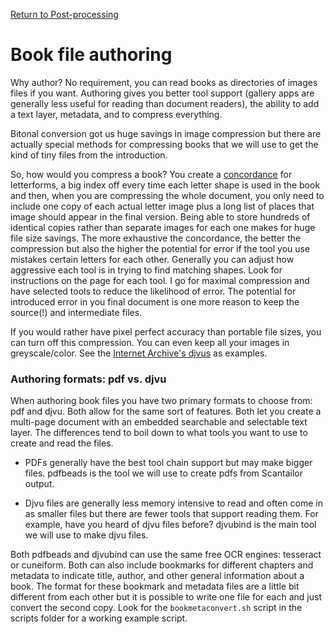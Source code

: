 [Return to Post-processing]()

# Book file authoring

Why author? No requirement, you can read books as directories of images files if you want. Authoring gives you better tool support (gallery apps are generally less useful for reading than document readers), the ability to add a text layer, metadata, and to compress everything.

Bitonal conversion got us huge savings in image compression but there are actually special methods for compressing books that we will use to get the kind of tiny files from the introduction.

So, how would you compress a book? You create a [concordance](https://en.wikipedia.org/wiki/Concordance_%28publishing%29) for letterforms, a big index off every time each letter shape is used in the book and then, when you are compressing the whole document, you only need to include one copy of each actual letter image plus a long list of places that image should appear in the final version. Being able to store hundreds of identical copies rather than separate images for each one makes for huge file size savings. The more exhaustive the concordance, the better the compression but also the higher the potential for error if the tool you use mistakes certain letters for each other. Generally you can adjust how aggressive each tool is in trying to find matching shapes. Look for instructions on the page for each tool. I go for maximal compression and have selected tools to reduce the likelihood of error. The potential for introduced error in you final document is one more reason to keep the source(!) and intermediate files. 

If you would rather have pixel perfect accuracy than portable file sizes, you can turn off this compression. You can even keep all your images in greyscale/color. See the [Internet Archive's djvus](https://archive.org/details/naturalhistory00seaguoft) as examples. 

### Authoring formats: pdf vs. djvu

When authoring book files you have two primary formats to choose from: pdf and djvu. Both allow for the same sort of features. Both let you create a multi-page document with an embedded searchable and selectable text layer. The differences tend to boil down to what tools you want to use to create and read the files. 

* PDFs generally have the best tool chain support but may make bigger files. pdfbeads is the tool we will use to create pdfs from Scantailor output.

* Djvu files are generally less memory intensive to read and often come in as smaller files but there are fewer tools that support reading them. For example, have you heard of djvu files before? djvubind is the main tool we will use to make djvu files.

Both pdfbeads and djvubind can use the same free OCR engines: tesseract or cuneiform. Both can also include bookmarks for different chapters and metadata to indicate title, author, and other general information about a book.  The format for these bookmark and metadata files are a little bit different from each other but it is possible to write one file for each and just convert the second copy. Look for the `bookmetaconvert.sh` script in the scripts folder for a working example script.

